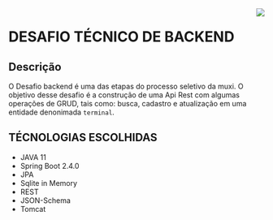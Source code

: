 
<img align="right" src="http://www.muxi.com.br/portugues/wp-content/uploads/sites/2/thegem-logos/logo_d06ebca587fae12271450c25cf2e3654_1x.png">

# DESAFIO TÉCNICO DE BACKEND

## Descrição

O Desafio backend é uma das etapas do processo seletivo da muxi. O objetivo desse desafio é a construção de uma Api Rest com algumas operações de GRUD, tais como: busca, cadastro e atualização em uma entidade denonimada `terminal`.

## TÉCNOLOGIAS ESCOLHIDAS

- JAVA 11
- Spring Boot 2.4.0
- JPA
- Sqlite in Memory
- REST
- JSON-Schema
- Tomcat
